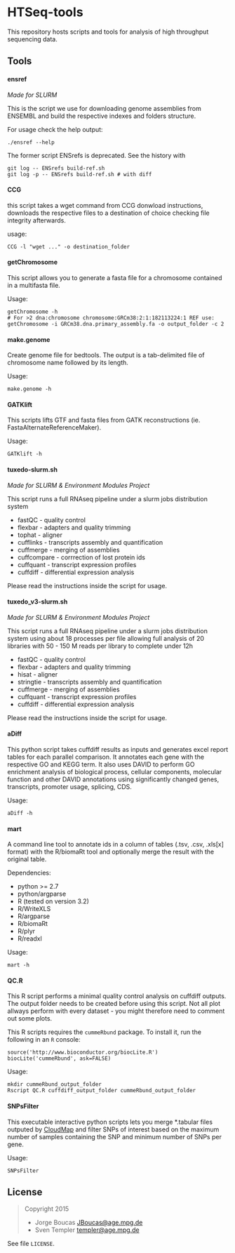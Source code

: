 # HTSeq-tools

This repository hosts scripts and tools for analysis of high throughput sequencing data.

## Tools

#### ensref

*Made for SLURM*

This is the script we use for downloading genome assemblies from ENSEMBL and 
build the respective indexes and folders structure. 
 
For usage check the help output: 
```
./ensref --help
```

The former script ENSrefs is deprecated. See the history with

```
git log -- ENSrefs build-ref.sh
git log -p -- ENSrefs build-ref.sh # with diff
```

#### CCG

this script takes a wget command from CCG donwload instructions, 
downloads the respective files to a destination of choice checking file integrity afterwards.

usage: 
```
CCG -l "wget ..." -o destination_folder
```

#### getChromosome

This script allows you to generate a fasta file for a chromosome contained in a multifasta file.

Usage:
```
getChromosome -h
# For >2 dna:chromosome chromosome:GRCm38:2:1:182113224:1 REF use:
getChromosome -i GRCm38.dna.primary_assembly.fa -o output_folder -c 2
```

#### make.genome

Create genome file for bedtools. The output is a tab-delimited file of chromosome name followed by its length.

Usage:
```
make.genome -h
```

#### GATKlift

This scripts lifts GTF and fasta files from GATK reconstructions (ie. FastaAlternateReferenceMaker).

Usage:
```
GATKlift -h
```

#### tuxedo-slurm.sh

*Made for SLURM & Environment Modules Project*

This script runs a full RNAseq pipeline under a slurm jobs distribution system

* fastQC - quality control 
* flexbar - adapters and quality trimming 
* tophat - aligner 
* cufflinks - transcripts assembly and quantification 
* cuffmerge - merging of assemblies 
* cuffcompare - corrrection of lost protein ids 
* cuffquant - transcript expression profiles 
* cuffdiff - differential expression analysis 

Please read the instructions inside the script for usage.

#### tuxedo_v3-slurm.sh

*Made for SLURM & Environment Modules Project*

This script runs a full RNAseq pipeline under a slurm jobs distribution system 
using about 18 processes per file allowing full analysis of 20 libraries with 
50 - 150 M reads per library to complete under 12h 

* fastQC - quality control 
* flexbar - adapters and quality trimming 
* hisat - aligner 
* stringtie - transcripts assembly and quantification 
* cuffmerge - merging of assemblies 
* cuffquant - transcript expression profiles 
* cuffdiff - differential expression analysis 

Please read the instructions inside the script for usage. 

####  aDiff

This python script takes cuffdiff results as inputs and generates excel report 
tables for each parallel comparison. It annotates each gene with the respective 
GO and KEGG term. It also uses DAVID to perform GO enrichment analysis of biological process, 
cellular components, molecular function and other DAVID annotations using significantly changed genes, 
transcripts, promoter usage, splicing, CDS.

Usage: 

```
aDiff -h
```

#### mart

A command line tool to annotate ids in a column of tables (.tsv, .csv, .xls[x] format)
with the R/biomaRt tool and optionally merge the result with the original table.

Dependencies:
* python >= 2.7
* python/argparse
* R (tested on version 3.2)
* R/WriteXLS
* R/argparse
* R/biomaRt
* R/plyr
* R/readxl

Usage:
```
mart -h
```

#### QC.R

This R script performs a minimal quality control analysis on cuffdiff outputs. 
The output folder needs to be created before using this script. 
Not all plot allways perform with every dataset - you might therefore need to 
comment out some plots.

This R scripts requires the `cummeRbund` package. To install it, run the following
in an `R` console:

```
source('http://www.bioconductor.org/biocLite.R')
biocLite('cummeRbund', ask=FALSE)
```

Usage:

```
mkdir cummeRbund_output_folder
Rscript QC.R cuffdiff_output_folder cummeRbund_output_folder
```

#### SNPsFilter

This executable interactive python scripts lets you merge *.tabular files outputed by [CloudMap](http://usegalaxy.org/cloudmap) and filter SNPs of interest based on the maximum number of samples containing the SNP and minimum number of SNPs per gene.

Usage:

```
SNPsFilter
```

## License

> Copyright 2015
> * Jorge Boucas <JBoucas@age.mpg.de>
> * Sven Templer <templer@age.mpg.de>

See file `LICENSE`.

